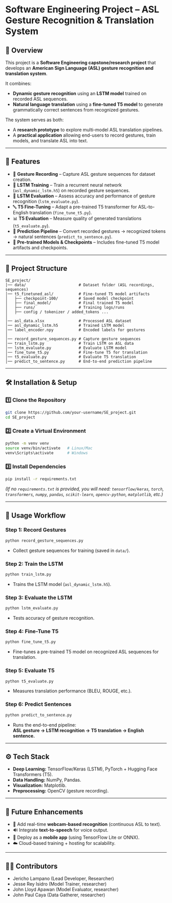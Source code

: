 # Software Engineering Project – ASL Gesture Recognition & Translation System

## 📌 Overview
This project is a **Software Engineering capstone/research project** that develops an **American Sign Language (ASL) gesture recognition and translation system**.  

It combines:  
- **Dynamic gesture recognition** using an **LSTM model** trained on recorded ASL sequences.  
- **Natural language translation** using a **fine-tuned T5 model** to generate grammatically correct sentences from recognized gestures.  

The system serves as both:  
- A **research prototype** to explore multi-model ASL translation pipelines.  
- A **practical application** allowing end-users to record gestures, train models, and translate ASL into text.

---

## 🚀 Features
- 🎥 **Gesture Recording** – Capture ASL gesture sequences for dataset creation.  
- 🧠 **LSTM Training** – Train a recurrent neural network (`asl_dynamic_lstm.h5`) on recorded gesture sequences.  
- 📝 **LSTM Evaluation** – Assess accuracy and performance of gesture recognition (`lstm_evaluate.py`).  
- 🔤 **T5 Fine-Tuning** – Adapt a pre-trained T5 transformer for ASL-to-English translation (`fine_tune_t5.py`).  
- 📊 **T5 Evaluation** – Measure quality of generated translations (`t5_evaluate.py`).  
- 🔗 **Prediction Pipeline** – Convert recorded gestures → recognized tokens → natural sentences (`predict_to_sentence.py`).  
- 📂 **Pre-trained Models & Checkpoints** – Includes fine-tuned T5 model artifacts and checkpoints.  

---

## 📂 Project Structure
```
SE_project/
│── data/                       # Dataset folder (ASL recordings, sequences)
│── t5_finetuned_asl/           # Fine-tuned T5 model artifacts
│   ├── checkpoint-100/         # Saved model checkpoint
│   ├── final_model/            # Final trained T5 model
│   ├── runs/                   # Training logs/runs
│   ├── config / tokenizer / added_tokens ...  
│
│── asl_data.xlsx               # Processed ASL dataset
│── asl_dynamic_lstm.h5         # Trained LSTM model
│── label_encoder.npy           # Encoded labels for gestures
│
│── record_gesture_sequences.py # Capture gesture sequences
│── train_lstm.py               # Train LSTM on ASL data
│── lstm_evaluate.py            # Evaluate LSTM model
│── fine_tune_t5.py             # Fine-tune T5 for translation
│── t5_evaluate.py              # Evaluate T5 translation
│── predict_to_sentence.py      # End-to-end prediction pipeline
```

---

## 🛠️ Installation & Setup

### 1️⃣ Clone the Repository
```bash
git clone https://github.com/your-username/SE_project.git
cd SE_project
```

### 2️⃣ Create a Virtual Environment
```bash
python -m venv venv
source venv/bin/activate   # Linux/Mac
venv\Scripts\activate      # Windows
```

### 3️⃣ Install Dependencies
```bash
pip install -r requirements.txt
```

*(If no `requirements.txt` is provided, you will need: `tensorflow/keras`, `torch`, `transformers`, `numpy`, `pandas`, `scikit-learn`, `opencv-python`, `matplotlib`, etc.)*

---

## 📸 Usage Workflow

### Step 1: Record Gestures
```bash
python record_gesture_sequences.py
```
- Collect gesture sequences for training (saved in `data/`).

### Step 2: Train the LSTM
```bash
python train_lstm.py
```
- Trains the LSTM model (`asl_dynamic_lstm.h5`).

### Step 3: Evaluate the LSTM
```bash
python lstm_evaluate.py
```
- Tests accuracy of gesture recognition.

### Step 4: Fine-Tune T5
```bash
python fine_tune_t5.py
```
- Fine-tunes a pre-trained T5 model on recognized ASL sequences for translation.

### Step 5: Evaluate T5
```bash
python t5_evaluate.py
```
- Measures translation performance (BLEU, ROUGE, etc.).

### Step 6: Predict Sentences
```bash
python predict_to_sentence.py
```
- Runs the end-to-end pipeline:  
  **ASL gesture → LSTM recognition → T5 translation → English sentence.**

---

## ⚙️ Tech Stack
- **Deep Learning:** TensorFlow/Keras (LSTM), PyTorch + Hugging Face Transformers (T5).  
- **Data Handling:** NumPy, Pandas.  
- **Visualization:** Matplotlib.  
- **Preprocessing:** OpenCV (gesture recording).  

---

## 📌 Future Enhancements
- 🎤 Add real-time **webcam-based recognition** (continuous ASL to text).  
- 🔊 Integrate **text-to-speech** for voice output.  
- 📱 Deploy as a **mobile app** (using TensorFlow Lite or ONNX).  
- ☁️ Cloud-based training + hosting for scalability.  

---

## 👨‍💻 Contributors
- Jericho Lampano (Lead Developer, Researcher)  
- Jesse Rey Isidro (Model Trainer, researcher)
- John Lloyd Apawan (Model Evaluator, researcher)
- John Paul Caya (Data Gatherer, researcher)